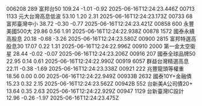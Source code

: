006208	289	富邦台50	109.24	-1.01	-0.92	2025-06-16T12:24:23.446Z
00713	1133	元大台灣高息低波	53.10	1.20	2.31	2025-06-16T12:24:23.173Z
00733	68	富邦臺灣中小	38.72	-0.30	-0.77	2025-06-16T12:24:23.421Z
00858	600	永豐美國500大	29.86	0.56	1.91	2025-06-16T12:24:22.938Z
00878	1572	國泰永續高股息	20.18	-0.68	-3.26	2025-06-16T12:24:23.580Z
00900	2815	富邦特選高股息30	17.07	0.22	1.31	2025-06-16T12:24:22.996Z
00910	2000	第一金太空衛星	28.44	-0.02	-0.07	2025-06-16T12:24:23.206Z
00916	207	國泰全球品牌50	22.95	0.14	0.61	2025-06-16T12:24:22.990Z
00919	6057	群益台灣精選高息	22.11	-0.38	-1.69	2025-06-16T12:24:23.338Z
00921	222	兆豐龍頭等權重	18.56	0.00	0.00	2025-06-16T12:24:22.949Z
00933B	2632	國泰10Y+金融債	15.23	0.32	2.15	2025-06-16T12:24:23.562Z
00942B	552	台新美A公司債20+	13.64	0.35	2.63	2025-06-16T12:24:22.929Z
00947	1129	台新臺灣IC設計	12.96	-0.26	-1.97	2025-06-16T12:24:23.475Z